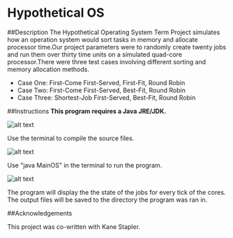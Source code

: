 # Hypothetical OS

##Description
The Hypothetical Operating System Term Project simulates how an operation system would sort tasks in memory and allocate processor time.Our project parameters were to randomly create twenty jobs and run them over thirty time units on a simulated quad-core processor.There were three test cases involving different sorting and memory allocation methods.
* Case One:        First-Come First-Served, First-Fit, Round Robin
* Case Two:        First-Come First-Served, Best-Fit, Round Robin
* Case Three:      Shortest-Job First-Served, Best-Fit, Round Robin

##Instructions
**This program requires a Java JRE/JDK.**

![alt text](http://i.imgur.com/PJC96pF.jpg "Compile In Terminal")

Use the terminal to compile the source files.

![alt text](http://i.imgur.com/WRVl6ZW.jpg "Run The Program")

Use "java MainOS" in the terminal to run the program.

![alt text](http://i.imgur.com/RBblWzK.jpg "Program Output")

The program will display the the state of the jobs for every tick of the cores. The output files will be saved to the directory the program was ran in.

##Acknowledgements

This project was co-written with Kane Stapler.

